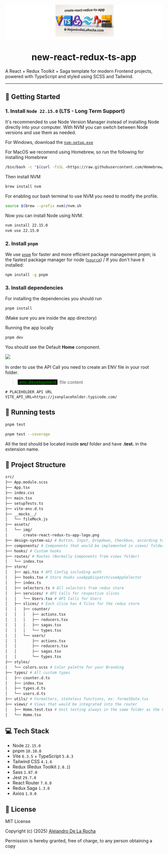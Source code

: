 <p align="center" style="background: white">
  <img src="./create-react-redux-ts-app-logo.png" alt="CRRA Logo" width="200"/>
</p>

<h1 align="center">new-react-redux-ts-app</h1>

A React + Redux Toolkit + Saga template for modern Frontend projects, powered with TypeScript and styled using SCSS and Tailwind.

---

## 🚀 Getting Started

### 1. Install `Node 22.15.0` (LTS - Long Term Support)

It's recommended to use Node Version Manager instead of installing Node directly into your computer.
With NVM you can switch between Node versions and use them as needed.

For Windows, download the [`nvm-setup.exe`](https://github.com/coreybutler/nvm-windows/releases/tag/1.2.2)

For MacOS we recomend using Homebrew, so run the following for installing Homebrew

```bash
/bin/bash -c "$(curl -fsSL <https://raw.githubusercontent.com/Homebrew/install/master/install.sh>)"
```
Then install NVM
```bash
brew install nvm
```

For enabling our bash terminal to use NVM you need to modify the profile.

```bash
source $(brew --prefix nvm)/nvm.sh
```

Now you can install Node using NVM.

```bash
nvm install 22.15.0
nvm use 22.15.0
```

### 2. Install `pnpm`

We use [`pnpm`](https://pnpm.io/) for faster and more efficient package management pnpm; is the fastest package manager for node ([`source`](https://www.cookielab.io/blog/package-managers-comparison-yarn-npm-pnpm#:~:text=PNPM%20is%20the%20newest%20and%20fastest%20package%20manager.,that%20it%20also%20uses%20symlinks.))
/
If you don't have it installed:

```bash
npm install -g pnpm
```

### 3. Install dependencies

For installing the dependencies you should run

```zsh
pnpm install
```
(Make sure you are inside the app directory)

Running the app locally

```bash
pnpm dev
```
You should see the Default **Home** component.

<img src="./ezgif-4fd10c2f6507fc.gif" />

In order to use the API Call you need to create an ENV file in your root folder.

><span style="color:green; background: black; font-weight: bold"> .env.development </span>  &nbsp;&nbsp;file content
```env
# PLACEHOLDER API URL
VITE_API_URL=https://jsonplaceholder.typicode.com/
```

## 🧪 Running tests
```bash
pnpm test
```
```bash
pnpm test --coverage
```
All the test should be located inside **src/** folder and have **.test.** in the extension name.

## 📁 Project Structure
```bash
src/
├── App.module.scss
├── App.tsx
├── index.css
├── main.tsx
├── setupTests.ts
├── vite-env.d.ts
├── __mocks__/
│   └── fileMock.js
├── assets/
│   └── img/
│       create-react-redux-ts-app-logo.png
├── design-system-ui/ # Button, Input, Dropdown, Checkbox, according to your Branding.
├── components/ # Components that would be implemented in views/ folder
├── hooks/ # Custom hooks
├── routes/ # Routes (Normally Components from views folder)
│   └── index.tsx
├── store/
│   ├── api.tsx # API Config including auth
│   ├── hooks.tsx # Store hooks useAppDispatch/useAppSelector
│   ├── index.ts
│   ├── selectors.ts # All selectors from redux store
│   ├── services/ # API Calls for respective slices
│   │   └── Users.tsx # API Calls for Users
│   ├── slices/ # Each slice has 4 files for the redux store
│   │   ├── counter/
│   │   │   ├── actions.tsx
│   │   │   ├── reducers.tsx
│   │   │   ├── sagas.tsx
│   │   │   └── types.tsx
│   │   └── users/
│   │       ├── actions.tsx
│   │       ├── reducers.tsx
│   │       ├── sagas.tsx
│   │       └── types.tsx
├── styles/
│   └── colors.scss # Color palette for your Branding
├── types/ # All custom types
│   ├── counter.d.ts
│   ├── index.tsx
│   ├── types.d.ts
│   └── users.d.ts
├── utils/ # Formatters, stateless functions, ex: formatDate.tsx
├── views/ # Views that would be integrated into the router
│   ├── Home.test.tsx # Unit testing always in the same folder as the Component/Function
│   └── Home.tsx
```
## 💻 Tech Stack
- Node `22.15.0`
- pnpm `10.10.0`
- Vite `6.3.5` + TypeScript `5.8.3`
- Tailwind CSS `4.1.6`
- Redux (Redux Toolkit `2.8.1`)
- Sass `1.87.0`
- Jest `29.7.0`
- React Router `7.6.0`
- Redux Saga `1.3.0`
- Axios `1.9.0`

## 📄 License

MIT License

Copyright (c) (2025) [Alejandro De La Rocha](https://AlejandroDeLaRocha.com/)

Permission is hereby granted, free of charge, to any person obtaining a copy